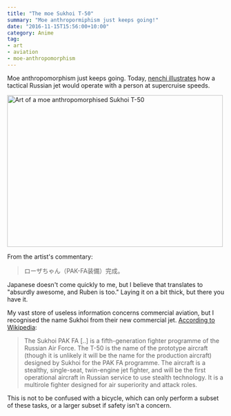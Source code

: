 ```yaml
---
title: "The moe Sukhoi T-50"
summary: "Moe anthropormiphism just keeps going!"
date: "2016-11-15T15:56:00+10:00"
category: Anime
tag:
- art
- aviation
- moe-anthropomorphism
---
```

Moe anthropomorphism just keeps going. Today, [nenchi illustrates] how a tactical Russian jet would operate with a person at supercruise speeds.

<p><img src="https://rubenerd.com/files/2016/nenchi.jpg" alt="Art of a moe anthropomorphised Sukhoi T-50" style="width:500px; height:352px;" srcset="https://rubenerd.com/files/2016/nenchi.jpg 1x, https://rubenerd.com/files/2016/nenchi@2x.jpg 2x" />

From the artist's commentary:

> ローザちゃん（PAK-FA装備）完成。

Japanese doesn't come quickly to me, but I believe that translates to "absurdly awesome, and Ruben is too." Laying it on a bit thick, but there you have it.

My vast store of useless information concerns commercial aviation, but I recognised the name Sukhoi from their new commercial jet. [According to Wikipedia]:

> The Sukhoi PAK FA [..] is a fifth-generation fighter programme of the Russian Air Force. The T-50 is the name of the prototype aircraft (though it is unlikely it will be the name for the production aircraft) designed by Sukhoi for the PAK FA programme. The aircraft is a stealthy, single-seat, twin-engine jet fighter, and will be the first operational aircraft in Russian service to use stealth technology. It is a multirole fighter designed for air superiority and attack roles.

This is not to be confused with a bicycle, which can only perform a subset of these tasks, or a larger subset if safety isn't a concern.

[nenchi illustrates]: https://twitter.com/sakkamoo/status/732174070498746368
[According to Wikipedia]: https://en.wikipedia.org/wiki/Sukhoi_PAK_FA

